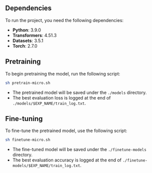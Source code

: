 

## Dependencies

To run the project, you need the following dependencies:

- **Python**: 3.9.0
- **Transformers**: 4.51.3
- **Datasets**: 3.5.1
- **Torch**: 2.7.0


## Pretraining

To begin pretraining the model, run the following script:

```bash
sh pretrain-micro.sh
```

- The pretrained model will be saved under the `./models` directory.
- The best evaluation loss is logged at the end of `./models/$EXP_NAME/train_log.txt`.

## Fine-tuning

To fine-tune the pretrained model, use the following script:

```bash
sh finetune-micro.sh
```

- The fine-tuned model will be saved under the `./finetune-models` directory.
- The best evaluation accuracy is logged at the end of `./finetune-models/$EXP_NAME/train_log.txt`.
